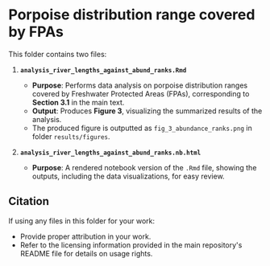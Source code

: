 # Porpoise distribution range covered by FPAs

This folder contains two files:

1. **`analysis_river_lengths_against_abund_ranks.Rmd`**
   - **Purpose**: Performs data analysis on porpoise distribution ranges covered by Freshwater Protected Areas (FPAs), corresponding to **Section 3.1** in the main text.
   - **Output**: Produces **Figure 3**, visualizing the summarized results of the analysis.
   - The produced figure is outputted as `fig_3_abundance_ranks.png` in folder `results/figures`.

2. **`analysis_river_lengths_against_abund_ranks.nb.html`**
   - **Purpose**: A rendered notebook version of the `.Rmd` file, showing the outputs, including the data visualizations, for easy review.

## Citation

If using any files in this folder for your work:
- Provide proper attribution in your work.
- Refer to the licensing information provided in the main repository's README file for details on usage rights.
